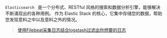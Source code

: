  

`Elasticsearch ` 是一个分布式、RESTful 风格的搜索和数据分析引擎，能够解决不断涌现出的各种用例。 作为 Elastic Stack 的核心，它集中存储您的数据，帮助您发现意料之中以及意料之外的情况。

> [使用Filebeat采集日志结合logstash过滤出你想要的日志](https://www.jianshu.com/p/c801ec3a64e5)
